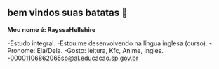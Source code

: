 ## bem vindos suas batatas 🥔

**Meu nome é: RayssaHellshire** 

-Estudo integral. 
-Estou me desenvolvendo na língua inglesa (curso).
-Pronome: Ela/Dela.
-Gosto: leitura, Kfc, Anime, Ingles.
-00001106862065sp@al.educacao.sp.gov.br



  
